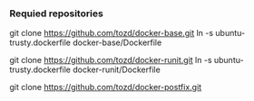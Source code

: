 ### Requied repositories

git clone https://github.com/tozd/docker-base.git
ln -s ubuntu-trusty.dockerfile docker-base/Dockerfile

git clone https://github.com/tozd/docker-runit.git
ln -s ubuntu-trusty.dockerfile docker-runit/Dockerfile

git clone https://github.com/tozd/docker-postfix.git